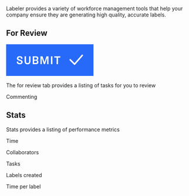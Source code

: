 Labeler provides a variety of workforce management tools that help your company ensure they are generating high quality, accurate labels.

## For Review

![](../../images/submit.jpg)

The for review tab provides a listing of tasks for you to review

Commenting


## Stats

Stats provides a listing of performance metrics

Time

Collaborators

Tasks



Labels created

Time per label
